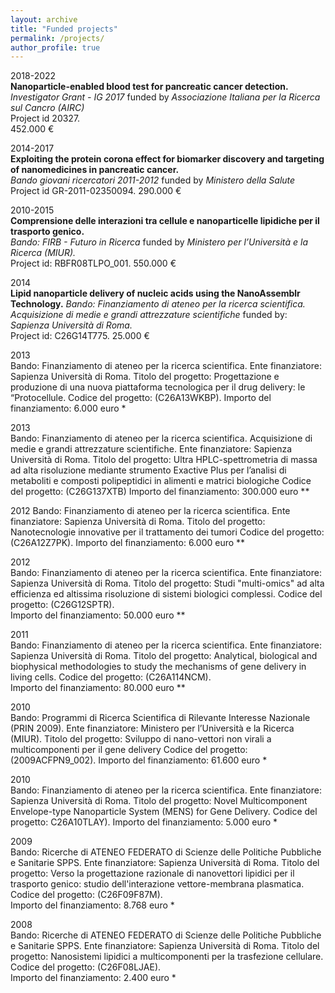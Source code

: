 ```yaml
---
layout: archive
title: "Funded projects"
permalink: /projects/
author_profile: true
---
```


2018-2022 <br>
**Nanoparticle-enabled blood test for pancreatic cancer detection.**<br>
<em>Investigator Grant - IG 2017</em> funded by
<em>Associazione Italiana per la Ricerca sul Cancro (AIRC)</em><br>
Project id 20327.	
452.000 € <br>

2014-2017 <br>
**Exploiting the protein corona effect for biomarker discovery and targeting of nanomedicines in pancreatic cancer.**<br>
<em>Bando giovani ricercatori 2011-2012</em> funded by
<em>Ministero della Salute</em><br>
Project id GR-2011-02350094.
290.000 € <br>

2010-2015<br>
**Comprensione delle interazioni tra cellule e nanoparticelle lipidiche per il trasporto genico.**<br>
<em>Bando: FIRB - Futuro in Ricerca</em> funded by
<em>Ministero per l’Università e la Ricerca (MIUR).</em><br>
Project id: RBFR08TLPO_001.
550.000 € <br>

2014 <br>
**Lipid nanoparticle delivery of nucleic acids using the NanoAssemblr Technology.**
<em>Bando: Finanziamento di ateneo per la ricerca scientifica. Acquisizione di medie e grandi attrezzature scientifiche</em>
funded by: <em>Sapienza Università di Roma.</em><br>
Project id: C26G14T775.
25.000 € <br>

2013	
Bando: Finanziamento di ateneo per la ricerca scientifica. 
Ente finanziatore: Sapienza Università di Roma.
Titolo del progetto: Progettazione e produzione di una nuova piattaforma tecnologica per il drug delivery: le “Protocellule.
Codice del progetto: (C26A13WKBP).
Importo del finanziamento: 6.000	euro *

2013	
Bando: Finanziamento di ateneo per la ricerca scientifica. Acquisizione di medie e grandi attrezzature scientifiche.
Ente finanziatore: Sapienza Università di Roma.
Titolo del progetto: Ultra HPLC-spettrometria di massa ad alta risoluzione mediante strumento Exactive Plus per l’analisi di metaboliti e composti polipeptidici in alimenti e matrici biologiche Codice del progetto: (C26G137XTB)
Importo del finanziamento: 300.000	 euro **

2012
Bando: Finanziamento di ateneo per la ricerca scientifica. 
Ente finanziatore: Sapienza Università di Roma.
Titolo del progetto: Nanotecnologie innovative per il trattamento dei tumori 
Codice del progetto: (C26A12Z7PK).
Importo del finanziamento: 6.000	euro **

2012	
Bando: Finanziamento di ateneo per la ricerca scientifica. 
Ente finanziatore: Sapienza Università di Roma.
Titolo del progetto: Studi "multi-omics" ad alta efficienza ed altissima risoluzione di sistemi biologici complessi.
Codice del progetto: (C26G12SPTR).	
Importo del finanziamento: 50.000	euro **

2011	
Bando: Finanziamento di ateneo per la ricerca scientifica. 
Ente finanziatore: Sapienza Università di Roma.
Titolo del progetto:  Analytical, biological and biophysical methodologies to study the mechanisms of gene delivery in living cells.
Codice del progetto: (C26A114NCM).	
Importo del finanziamento: 80.000	euro **

2010	
Bando: Programmi di Ricerca Scientifica di Rilevante Interesse Nazionale (PRIN 2009).
Ente finanziatore: Ministero per l’Università e la Ricerca (MIUR).
Titolo del progetto: Sviluppo di nano-vettori non virali a multicomponenti per il gene delivery
Codice del progetto: (2009ACFPN9_002).
Importo del finanziamento: 61.600	euro *

2010	
Bando: Finanziamento di ateneo per la ricerca scientifica. 
Ente finanziatore: Sapienza Università di Roma.
Titolo del progetto: Novel Multicomponent Envelope-type Nanoparticle System (MENS) for Gene Delivery.
Codice del progetto: C26A10TLAY).
Importo del finanziamento: 5.000	euro *

2009	
Bando: Ricerche di ATENEO FEDERATO di Scienze delle Politiche Pubbliche e Sanitarie SPPS.
Ente finanziatore: Sapienza Università di Roma.
Titolo del progetto: Verso la progettazione razionale di nanovettori lipidici per il trasporto genico: studio dell'interazione vettore-membrana plasmatica.
Codice del progetto: (C26F09F87M).	
Importo del finanziamento: 8.768	euro *

2008	
Bando: Ricerche di ATENEO FEDERATO di Scienze delle Politiche Pubbliche e Sanitarie SPPS.
Ente finanziatore: Sapienza Università di Roma.
Titolo del progetto: Nanosistemi lipidici a multicomponenti per la trasfezione cellulare.
Codice del progetto: (C26F08LJAE).	
Importo del finanziamento: 2.400	euro *

